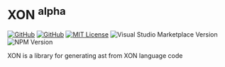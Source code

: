 # XON <sup>alpha</sup>

[![GitHub](https://img.shields.io/badge/GitHub-CORE-blue)](https://github.com/xon-lang/xon/tree/main/projects/core)
[![GitHub](https://img.shields.io/badge/GitHub-VSCODE-blue)](https://github.com/xon-lang/xon/tree/main/projects/vscode)
[![MIT License](https://img.shields.io/badge/License-MIT-blue)](https://github.com/xon-lang/xon/blob/main/LICENSE)
![Visual Studio Marketplace Version](https://img.shields.io/visual-studio-marketplace/v/nizami.xon?label=vscode&color=green)
![NPM Version](https://img.shields.io/npm/v/%40xon%2Fcore?color=green)


XON is a library for generating ast from XON language code
